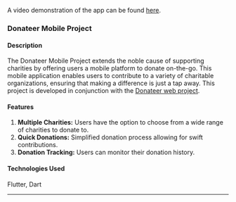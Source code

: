 A video demonstration of the app can be found [here](https://drive.google.com/file/d/1AyaV60eJR0iZkLMybeRmEd9tXyj6vD6Q/view?usp=sharing).

### **Donateer Mobile Project**

#### **Description**
The Donateer Mobile Project extends the noble cause of supporting charities by offering users a mobile platform to donate on-the-go. This mobile application enables users to contribute to a variety of charitable organizations, ensuring that making a difference is just a tap away. This project is developed in conjunction with the [Donateer web project](https://github.com/legionlegion/donateer_web).

#### **Features**

1. **Multiple Charities:** Users have the option to choose from a wide range of charities to donate to.
2. **Quick Donations:** Simplified donation process allowing for swift contributions.
3. **Donation Tracking:** Users can monitor their donation history.

#### **Technologies Used**

Flutter, Dart

---
